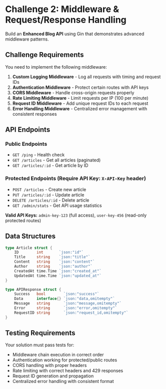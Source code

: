 # Challenge 2: Middleware & Request/Response Handling

Build an **Enhanced Blog API** using Gin that demonstrates advanced middleware patterns.

## Challenge Requirements

You need to implement the following middleware:

1. **Custom Logging Middleware** - Log all requests with timing and request IDs
2. **Authentication Middleware** - Protect certain routes with API keys  
3. **CORS Middleware** - Handle cross-origin requests properly
4. **Rate Limiting Middleware** - Limit requests per IP (100 per minute)
5. **Request ID Middleware** - Add unique request IDs to each request
6. **Error Handling Middleware** - Centralized error management with consistent responses

## API Endpoints

### Public Endpoints
- `GET /ping` - Health check
- `GET /articles` - Get all articles (paginated)
- `GET /articles/:id` - Get article by ID

### Protected Endpoints (Require API Key: `X-API-Key` header)
- `POST /articles` - Create new article  
- `PUT /articles/:id` - Update article
- `DELETE /articles/:id` - Delete article
- `GET /admin/stats` - Get API usage statistics

**Valid API Keys:** `admin-key-123` (full access), `user-key-456` (read-only protected routes)

## Data Structures

```go
type Article struct {
    ID        int       `json:"id"`
    Title     string    `json:"title"`
    Content   string    `json:"content"`
    Author    string    `json:"author"`
    CreatedAt time.Time `json:"created_at"`
    UpdatedAt time.Time `json:"updated_at"`
}

type APIResponse struct {
    Success   bool        `json:"success"`
    Data      interface{} `json:"data,omitempty"`
    Message   string      `json:"message,omitempty"`
    Error     string      `json:"error,omitempty"`
    RequestID string      `json:"request_id,omitempty"`
}
```

## Testing Requirements

Your solution must pass tests for:
- Middleware chain execution in correct order
- Authentication working for protected/public routes
- CORS handling with proper headers
- Rate limiting with correct headers and 429 responses
- Request ID generation and propagation
- Centralized error handling with consistent format 